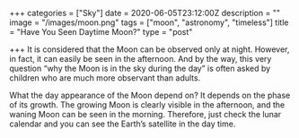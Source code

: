 +++
categories = ["Sky"]
date = 2020-06-05T23:12:00Z
description = ""
image = "/images/moon.png"
tags = ["moon", "astronomy", "timeless"]
title = "Have You Seen Daytime Moon?"
type = "post"

+++
It is considered that the Moon can be observed only at night. However, in fact, it can easily be seen in the afternoon. And by the way, this very question “why the Moon is in the sky during the day” is often asked by children who are much more observant than adults.

What the day appearance of the Moon depend on? It depends on the phase of its growth. The growing Moon is clearly visible in the afternoon, and the waning Moon can be seen in the morning. Therefore, just check the lunar calendar and you can see the Earth’s satellite in the day time.